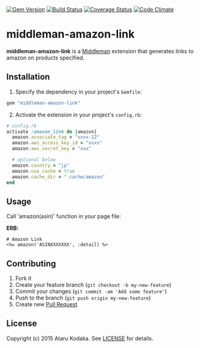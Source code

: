 [![Gem Version](http://img.shields.io/gem/v/middleman-amazon-link.svg?style=flat)](gem)
[![Build Status](https://travis-ci.org/atarukodaka/middleman-amazon-link.svg)](https://travis-ci.org/atarukodaka/middleman-amazon-link)
[![Coverage Status](https://coveralls.io/repos/atarukodaka/middleman-amazon-link/badge.svg)](https://coveralls.io/r/atarukodaka/middleman-amazon-link)
[![Code Climate](https://codeclimate.com/github/atarukodaka/middleman-amazon-link/badges/gpa.svg)](https://codeclimate.com/github/atarukodaka/middleman-amazon-link)


# middleman-amazon-link


**middleman-amazon-link** is a [Middleman](http://middlemanapp.com)
extension that generates links to amazon on products specified.


## Installation


1. Specify the dependency in your project's `Gemfile`:

  ```ruby
  gem "middleman-amazon-link"
  ```

2. Activate the extension in your project's `config.rb`:

  ```ruby
  # config.rb
  activate :amazon_link do |amazon|
    amazon.associate_tag = "xxxx-22"
	amazon.aws_access_key_id = "xxxx"
    amazon.aws_secret_key = "xxx"

    # optional below
    amazon.country = "jp"
    amazon.use_cache = true
    amazon.cache_dir = ".cache/amazon"
  end
  ```

## Usage

Call 'amazon(asin)' function in your page file:

  **ERB:**

  ```erb
  # Amazon Link
  <%= amazon('ASINXXXXXXX', :detail) %>
  ```


## Contributing

1. Fork it
2. Create your feature branch (`git checkout -b my-new-feature`)
3. Commit your changes (`git commit -am 'Add some feature'`)
4. Push to the branch (`git push origin my-new-feature`)
5. Create new [Pull Request](../../pull/new/master)

## License

Copyright (c) 2015 Ataru Kodaka. See [LICENSE](./LICENSE) for details.
